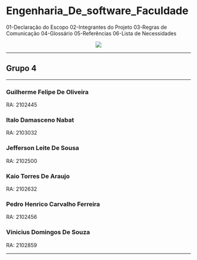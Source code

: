 # Engenharia_De_software_Faculdade
01-Declaração do Escopo 02-Integrantes do Projeto 03-Regras de Comunicação 04-Glossário 05-Referências 06-Lista de Necessidades
<center><img  src="https://www.impacta.edu.br/themes/wc_agenciar3/images/logo-new.png"></center>
<hr><h2 aling ="center">Grupo 4</h2> </hr>
<hr></hr>
<h3> Guilherme Felipe De Oliveira </h3>
<p>RA: 2102445 </p>

<h3> Italo Damasceno Nabat </h3>
<p> RA: 2103032 </h3>

<h3> Jefferson Leite De Sousa </h3>
<p> RA: 2102500 </p>

<h3> Kaio Torres De Araujo </h3>
<p> RA: 2102632 </p>

<h3> Pedro Henrico Carvalho Ferreira </h3>
<p> RA: 2102456 </p>

<h3> Vinicius Domingos De Souza </h3>
<p> RA: 2102859 </p>

<hr></hr>

